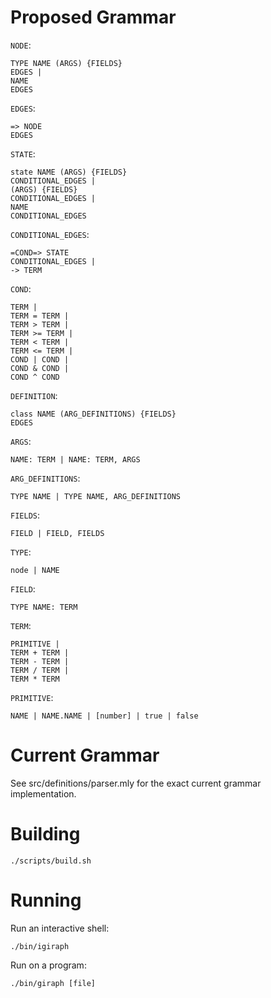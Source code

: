 # Proposed Grammar

`NODE`:
```
TYPE NAME (ARGS) {FIELDS}
EDGES |
NAME
EDGES
```

`EDGES`:
```
=> NODE
EDGES
```

`STATE`:
```
state NAME (ARGS) {FIELDS}
CONDITIONAL_EDGES |
(ARGS) {FIELDS}
CONDITIONAL_EDGES |
NAME
CONDITIONAL_EDGES
```

`CONDITIONAL_EDGES`:
```
=COND=> STATE
CONDITIONAL_EDGES |
-> TERM
```

`COND`:
```
TERM |
TERM = TERM |
TERM > TERM |
TERM >= TERM |
TERM < TERM |
TERM <= TERM |
COND | COND |
COND & COND |
COND ^ COND
```

`DEFINITION`:
```
class NAME (ARG_DEFINITIONS) {FIELDS}
EDGES
```

`ARGS`:
```
NAME: TERM | NAME: TERM, ARGS
```

`ARG_DEFINITIONS`:
```
TYPE NAME | TYPE NAME, ARG_DEFINITIONS
```

`FIELDS`:
```
FIELD | FIELD, FIELDS
```

`TYPE`:
```
node | NAME
```

`FIELD`:
```
TYPE NAME: TERM
```

`TERM`:
```
PRIMITIVE |
TERM + TERM |
TERM - TERM |
TERM / TERM |
TERM * TERM
```

`PRIMITIVE`:
```
NAME | NAME.NAME | [number] | true | false
```

# Current Grammar

See src/definitions/parser.mly for the exact current grammar implementation.

# Building

```
./scripts/build.sh
```

# Running

Run an interactive shell:
```
./bin/igiraph
```

Run on a program:
```
./bin/giraph [file]
```

